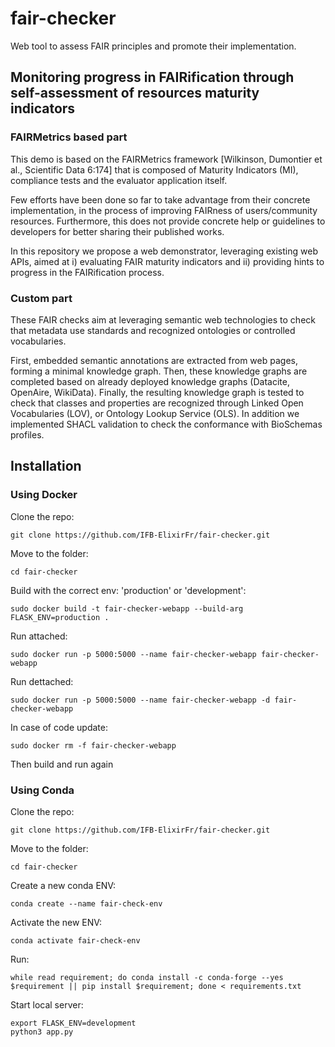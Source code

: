 # fair-checker

Web tool to assess FAIR principles and promote their implementation.

## Monitoring progress in FAIRification through self-assessment of resources maturity indicators

### FAIRMetrics based part

This demo is based on the FAIRMetrics framework [Wilkinson, Dumontier et al., Scientific Data 6:174] that is composed of Maturity Indicators (MI), compliance tests and the evaluator application itself.

Few efforts have been done so far to take advantage from their concrete implementation, in the process of improving FAIRness of users/community resources. Furthermore, this does not provide concrete help or guidelines to developers for better sharing their published works.

In this repository we propose a web demonstrator, leveraging existing web APIs, aimed at i) evaluating FAIR maturity indicators and ii) providing hints to progress in the FAIRification process.

### Custom part

These FAIR checks aim at leveraging semantic web technologies to check that metadata use standards and recognized ontologies or controlled vocabularies.

First, embedded semantic annotations are extracted from web pages, forming a minimal knowledge graph. Then, these knowledge graphs are completed based on already deployed knowledge graphs (Datacite, OpenAire, WikiData). Finally, the resulting knowledge graph is tested to check that classes and properties are recognized through Linked Open Vocabularies (LOV), or Ontology Lookup Service (OLS). In addition we implemented SHACL validation to check the conformance with BioSchemas profiles.

## Installation

### Using Docker

Clone the repo:
```
git clone https://github.com/IFB-ElixirFr/fair-checker.git
```
Move to the folder:
```
cd fair-checker
```

Build with the correct env: 'production' or 'development':
```
sudo docker build -t fair-checker-webapp --build-arg FLASK_ENV=production .
```

Run attached:
```
sudo docker run -p 5000:5000 --name fair-checker-webapp fair-checker-webapp
```
Run dettached:
```
sudo docker run -p 5000:5000 --name fair-checker-webapp -d fair-checker-webapp
```

In case of code update:
```
sudo docker rm -f fair-checker-webapp
```
Then build and run again


### Using Conda

Clone the repo:
```
git clone https://github.com/IFB-ElixirFr/fair-checker.git
```

Move to the folder:
```
cd fair-checker
```

Create a new conda ENV:
```
conda create --name fair-check-env
```

Activate the new ENV:
```
conda activate fair-check-env
```

Run:
```
while read requirement; do conda install -c conda-forge --yes $requirement || pip install $requirement; done < requirements.txt
```

Start local server:
```
export FLASK_ENV=development
python3 app.py
```
